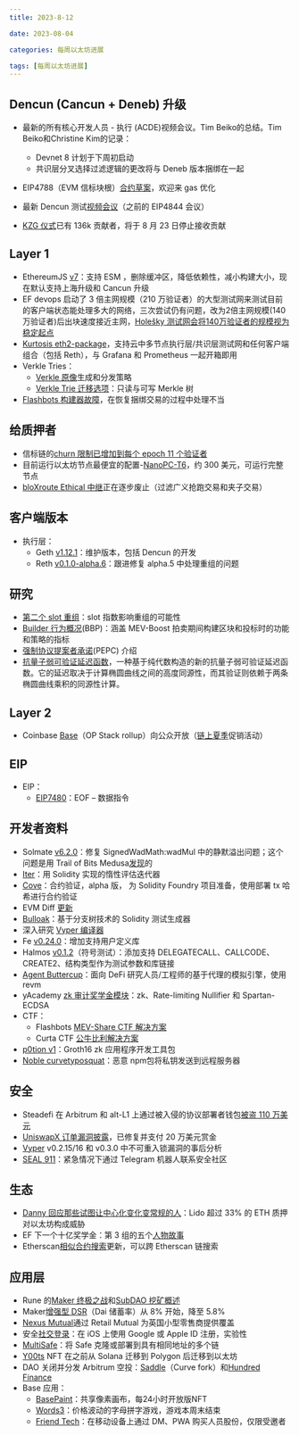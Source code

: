 ```yaml
---
title: 2023-8-12

date: 2023-08-04	

categories: 每周以太坊进展	

tags: [每周以太坊进展]
---	
```


## Dencun (Cancun + Deneb) 升级

- 最新的所有核心开发人员 - 执行 (ACDE)视频会议。Tim Beiko的总结。Tim Beiko和Christine Kim的记录：

  - Devnet 8 计划于下周初启动 
  - 共识层分叉选择过滤逻辑的更改将与 Deneb 版本捆绑在一起
  
- EIP4788（EVM 信标块根）[合约草案](https://github.com/lightclient/4788asm#readme)，欢迎来 gas 优化

- 最新 Dencun 测试[视频会议](https://www.youtube.com/watch?v=fQ6ugSRi3DA&t=160s)（之前的 EIP4844 会议）

- [KZG 仪式](https://ceremony.ethereum.org/)已有 136k 贡献者，将于 8 月 23 日停止接收贡献

## Layer 1

- EthereumJS [v7](https://twitter.com/efjavascript/status/1689653616079208449)：支持 ESM ，删除缓冲区，降低依赖性，减小构建大小，现在默认支持上海升级和 Cancun 升级
- EF devops 启动了 3 倍主网规模（210 万验证者）的大型测试网来测试目前的客户端状态能处理多大的网络，三次尝试仍有问题，改为2倍主网规模(140万验证者)后出块速度接近主网，[Holešky 测试网会将140万验证者的规模视为稳定起点](https://twitter.com/parithosh_j/status/1689753694487646208)
- [Kurtosis eth2-package](https://ethereum-magicians.org/t/introducing-eth2-package-a-tool-for-spinning-up-private-testnets-in-a-single-command/15390)，支持云中多节点执行层/共识层测试网和任何客户端组合（包括 Reth），与 Grafana 和 Prometheus 一起开箱即用
- Verkle Tries：
  - [Verkle 原像](https://hackmd.io/@jsign/vkt-preimage-generation-and-distribution)生成和分发策略
  - [Verkle Trie 迁移选项](https://notes.ethereum.org/@rudolf/migration)：只读与可写 Merkle 树
- [Flashbots 构建器故障](https://twitter.com/EigenPhi/status/1689887764077273088)，在恢复捆绑交易的过程中处理不当

## 给质押者

- 信标链的[churn 限制已增加到每个 epoch 11 个验证者](https://twitter.com/superphiz/status/1689918550050291713)
- 目前运行以太坊节点最便宜的配置-[NanoPC-T6](https://twitter.com/EthereumOnARM/status/1689327953052577804)，约 300 美元，可运行完整节点
- [bloXroute Ethical 中继](https://twitter.com/bloxroutelabs/status/1690065892778926080)正在逐步废止（过滤广义抢跑交易和夹子交易）

## 客户端版本

- 执行层：
  - Geth [v1.12.1](https://github.com/ethereum/go-ethereum/releases/tag/v1.12.1)：维护版本，包括 Dencun 的开发
  - Reth [v0.1.0-alpha.6](https://github.com/paradigmxyz/reth/releases/tag/v0.1.0-alpha.6)：跟进修复 alpha.5 中处理重组的问题 

## 研究

- [第二个 slot 重组](https://ethresear.ch/t/the-second-slot-itch-statistical-analysis-of-reorgs/16333)：slot 指数影响重组的可能性
- [Builder 行为概况](https://ethresear.ch/t/empirical-analysis-of-builders-behavioral-profiles-bbps/16327)(BBP)：涵盖 MEV-Boost 拍卖期间构建区块和投标时的功能和策略的指标
- [强制协议提案者承诺](https://mirror.xyz/ohotties.eth/lBEXiiU7yK91OuSn8QyJPM9Db8GuyDFzCEUAj60BWyI)(PEPC) 介绍
- [抗量子弱可验证延迟函数](https://eprint.iacr.org/2023/1197)，一种基于纯代数构造的新的抗量子弱可验证延迟函数。它的延迟取决于计算椭圆曲线之间的高度同源性，而其验证则依赖于两条椭圆曲线乘积的同源性计算。

## Layer 2

- Coinbase [Base](https://base.mirror.xyz/KPrKIukePtM2Iz945_3GpQJ-tgMf1hoato5isStLXJI)（OP Stack rollup）向公众开放（[链上夏季](https://onchainsummer.xyz/)促销活动）

## EIP

- EIP：
  - [EIP7480](https://github.com/ethereum/EIPs/pull/7480/files)：EOF – 数据指令

## 开发者资料

- Solmate [v6.2.0](https://github.com/transmissions11/solmate/pull/380)：修复 SignedWadMath:wadMul 中的静默溢出问题；这个问题是用 Trail of Bits Medusa[发现](https://twitter.com/Montyly/status/1688603604062482433)的
- [Iter](https://github.com/jtriley-eth/iter-sol#readme)：用 Solidity 实现的惰性评估迭代器 
- [Cove](https://twitter.com/msolomon44/status/1688656321053425664)：合约验证，alpha 版， 为 Solidity Foundry 项目准备，使用部署 tx 哈希进行合约验证
- EVM Diff [更新](https://twitter.com/msolomon44/status/1689656505652690945)
- [Bulloak](https://github.com/alexfertel/bulloak#readme)：基于分支树技术的 Solidity 测试生成器
- 深入研究 [Vyper 编译器](https://jtriley.substack.com/p/the-vyper-compiler)
- Fe [v0.24.0](https://github.com/ethereum/fe/releases/tag/v0.24.0)：增加支持用户定义库
- Halmos [v0.1.2](https://github.com/a16z/halmos/releases/tag/v0.1.2)（符号测试）：添加支持 DELEGATECALL、CALLCODE、CREATE2、结构类型作为测试参数和库链接
- [Agent Buttercup](https://github.com/Cozy-Finance/agent-buttercup#readme)：面向 DeFi 研究人员/工程师的基于代理的模拟引擎，使用 revm
- yAcademy [zk 审计奖学金模块](https://twitter.com/yAcademyDAO/status/1687891681423634432)：zk、Rate-limiting Nullifier 和 Spartan-ECDSA
- CTF：
  - Flashbots [MEV-Share CTF 解决方案](https://github.com/minaminao/ctf-blockchain/tree/main/src/MEVShareCTF#readme)
  - Curta CTF [公牛比利解决方案](https://twitter.com/zachobront/status/1688247687613743105)
- [p0tion v1](https://mirror.xyz/privacy-scaling-explorations.eth/TuLZRdgCQsydC8JJgCNH4F7GzifRBQ6fr31DHGLFVWM)：Groth16 zk 应用程序开发工具包
- [Noble curvetyposquat](https://blog.phylum.io/typosquat-of-popular-ethereum-package-steals-private-keys/)：恶意 npm包将私钥发送到远程服务器

## 安全

- Steadefi 在 Arbitrum 和 alt-L1 上通过被入侵的协议部署者钱包[被盗 110 万美元](https://twitter.com/steadefi/status/1688638572608552960)
- [UniswapX 订单漏洞披露](https://kebabsec.xyz/posts/critical_vulnerability_in_uniswapx/)，已修复并支付 20 万美元赏金
- [Vyper](https://hackmd.io/@vyperlang/HJUgNMhs2) v0.2.15/16 和 v0.3.0 中不可重入锁漏洞的事后分析
- [SEAL 911](https://twitter.com/samczsun/status/1688613385565528064)：紧急情况下通过 Telegram 机器人联系安全社区

## 生态

- [Danny 回应那些试图让中心化变化变常规的人](https://twitter.com/dannyryan/status/1688644951230267392)：Lido 超过 33% 的 ETH 质押对以太坊构成威胁
- EF 下一个十亿奖学金：第 3 组的五个[人物故事](https://blog.ethereum.org/2023/08/07/nb-fellows-cohort-3)
- Etherscan[相似合约搜索](https://twitter.com/etherscan/status/1689984336274284544)更新，可以跨 Etherscan 链搜索

## 应用层

- Rune 的[Maker 终极之战](https://twitter.com/runekek/status/1688571159367823360)和[SubDAO 挖矿概述](http://forum.makerdao.com/t/sparkdao-spk-pre-farming-airdrop-general-subdao-farming-overview/21595)
- Maker[增强型 DSR](https://twitter.com/runekek/status/1688991177843019778)（Dai 储蓄率）从 8% 开始，降至 5.8%
- [Nexus Mutual](https://nexusmutual.io/blog/nexus-mutual-expands-cover-capacity-in-the-uk-with-on-chain-capital)通过 Retail Mutual 为英国小型零售商提供覆盖
- 安全[社交登录](https://twitter.com/safe/status/1689313162817093633)：在 iOS 上使用 Google 或 Apple ID 注册，实验性
- [MultiSafe](https://twitter.com/smoldapp/status/1689998191289139200)：将 Safe 克隆或部署到具有相同地址的多个链
- [Y00ts](https://twitter.com/y00tsNFT/status/1689404417072889867) NFT 在之前从 Solana 迁移到 Polygon 后迁移到以太坊
- DAO 关闭并分发 Arbitrum 空投：[Saddle](https://www.saddle.community/t/sip-x-protocol-operations-and-treasury-management/632)（Curve fork）和[Hundred Finance](https://twitter.com/hundredfinance/status/1689358397898887168)
- Base 应用：
  - [BasePaint](https://basepaint.xyz/)：共享像素画布，每24小时开放版NFT
  - [Words3](https://twitter.com/0xsmallbrain/status/1689404151166570496)：价格波动的字母拼字游戏，游戏本周末结束
  - [Friend Tech](https://twitter.com/phabcd/status/1690061905468010496)：在移动设备上通过 DM、PWA 购买人员股份，仅限受邀者